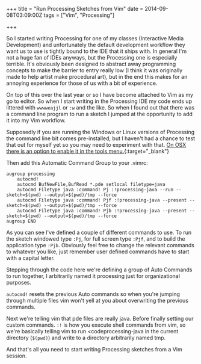 +++
title = "Run Processing Sketches from Vim"
date = 2014-09-08T03:09:00Z
tags = ["Vim", "Processing"]

+++

So I started writing Processing for one of my classes (Interactive Media Development) and unfortunately the default development workflow they want us to use is tightly bound to the IDE that it ships with. In general I'm not a huge fan of IDEs anyways, but the Processing one is especially terrible. It's obviously been designed to abstract away programming concepts to make the barrier to entry really low (I think it was originally made to help artist make procedural art), but in the end this makes for an annoying experience for those of us with a bit of experience.

On top of this over the last year or so I have become attached to Vim as my go to editor. So when I start writing in the Processing IDE my code ends up littered with <code>wwwweajjl</code> or <code>:w</code> and the like. So when I found out that there was a command line program to run a sketch I jumped at the opportunity to add it into my Vim workflow.

Supposedly if you are running the Windows or Linux versions of Processing the command line bit comes pre-installed, but I haven't had a chance to test that out for myself yet so you may need to experiment with that. [On OSX there is an option to enable it in the tools menu.](https://github.com/processing/processing/wiki/Command-Line){:target="_blank"}

Then add this Automatic Command Group to your .vimrc:

~~~
augroup processing
	autocmd!
	autocmd BufNewFile,BufRead *.pde setlocal filetype=java
	autocmd Filetype java :command! Pj :!processing-java --run --sketch=$(pwd) --output=$(pwd)/tmp --force
	autocmd Filetype java :command! Pjf :!processing-java --present --sketch=$(pwd) --output=$(pwd)/tmp --force
	autocmd Filetype java :command! Pjb :!processing-java --present --sketch=$(pwd) --output=$(pwd)/tmp --force
augroup END
~~~

As you can see I've defined a couple of different commands to use. To run the sketch windowed type <code>:Pj</code>, for full screen type <code>:Pjf</code>, and to build the application type <code>:Pjb</code>. Obviously feel free to change the relevant commands to whatever you like, just remember user defined commands have to start with a capital letter.

Stepping through the code here we're defining a group of Auto Commands to run together, I arbitrarily named it processing just for organizational purposes.

<code>autocmd!</code> resets the previous Auto commands so when you're jumping through multiple files vim won't yell at you about overwriting the previous commands.

Next we're telling vim that pde files are really java. Before finally setting our custom commands. <code>:!</code> is how you execute shell commands from vim, so we're basically telling vim to run <codeprocessing-java</code> in the current directory (<code>$(pwd)</code>) and write to a directory arbitrarily named tmp.

And that's all you need to start writing Processing sketches from a Vim session.

